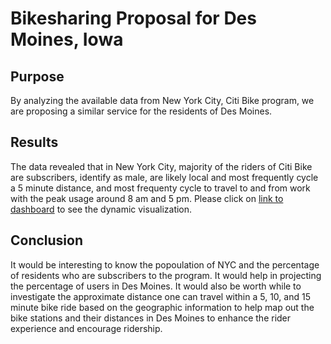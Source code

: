 # Bikesharing Proposal for Des Moines, Iowa

## Purpose
By analyzing the available data from New York City, Citi Bike program, we are proposing a similar service for the residents of Des Moines. 

## Results

The data revealed that in New York City, majority of the riders of Citi Bike are subscribers, identify as male, are likely local and most frequently cycle a 5 minute distance, and most frequenty cycle to travel to and from work with the peak usage around 8 am and 5 pm. Please click on 
[link to dashboard](https://public.tableau.com/profile/jen.lee4590#!/vizhome/CitiBikeModelforDesMoines/CustomerType)
to see the dynamic visualization. 

## Conclusion

It would be interesting to know the popoulation of NYC and the percentage of residents who are subscribers to the program. It would help in projecting the percentage of users in Des Moines. It would also be worth while to investigate the approximate distance one can travel within a 5, 10, and 15 minute bike ride based on the geographic information to help map out the bike stations and their distances in Des Moines to enhance the rider experience and encourage ridership.
